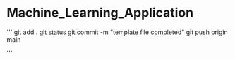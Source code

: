 # Machine_Learning_Application

'''
git add .
git status
git commit -m "template file completed"
git push origin main

'''